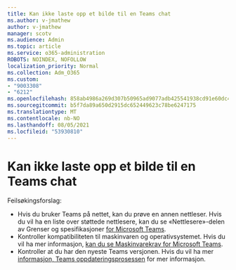```yaml
---
title: Kan ikke laste opp et bilde til en Teams chat
ms.author: v-jmathew
author: v-jmathew
manager: scotv
ms.audience: Admin
ms.topic: article
ms.service: o365-administration
ROBOTS: NOINDEX, NOFOLLOW
localization_priority: Normal
ms.collection: Adm_O365
ms.custom:
- "9003308"
- "6212"
ms.openlocfilehash: 858ab4986a269d307b50965ad9077adb425541938cd91e60dc470db27d81d954
ms.sourcegitcommit: b5f7da89a650d2915dc652449623c78be6247175
ms.translationtype: MT
ms.contentlocale: nb-NO
ms.lasthandoff: 08/05/2021
ms.locfileid: "53930810"
---
```

# <a name="cant-upload-an-image-to-a-teams-chat"></a>Kan ikke laste opp et bilde til en Teams chat

Feilsøkingsforslag:

- Hvis du bruker Teams på nettet, kan du prøve en annen nettleser. Hvis du vil ha en liste over støttede nettlesere, kan du se «Nettlesere»-delen av Grenser og spesifikasjoner [for Microsoft Teams](https://docs.microsoft.com/microsoftteams/limits-specifications-teams).
- Kontroller kompatibiliteten til maskinvaren og operativsystemet. Hvis du vil ha mer informasjon, [kan du se Maskinvarekrav for Microsoft Teams](https://docs.microsoft.com/microsoftteams/hardware-requirements-for-the-teams-app).
- Kontroller at du har den nyeste Teams versjonen. Hvis du vil ha mer [informasjon, Teams oppdateringsprosessen](https://docs.microsoft.com/microsoftteams/teams-client-update) for mer informasjon.
